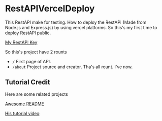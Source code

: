 # RestAPIVercelDeploy
This RestAPI make for testing. How to deploy the RestAPI (Made from Node.js and Express.js) by using vercel platforms. So this's my first time to deploy RestAPI public.

[My RestAPI Key](https://rest-api-vercel-deploy.vercel.app/)

So this's project have 2 rounts

- ```/``` First page of API.
- ```/about``` Project source and creator.
Tha's all rount. I've now.

## Tutorial Credit
Here are some related projects

[Awesome README](https://github.com/matiassingers/awesome-readme)

[His tutorial video](https://www.youtube.com/watch?v=w-M_yZzyzQA)
